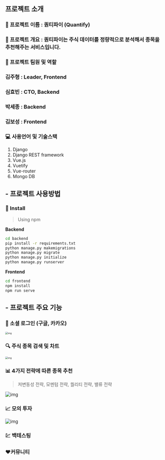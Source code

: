 ## 프로젝트 소개

### :name_badge: 프로젝트 이름 : 퀀티파이 (Quantify)



### :page_facing_up: 프로젝트 개요 : 퀀티파이는 주식 데이터를 정량적으로 분석해서 종목을 추천해주는 서비스입니다.



### :two_men_holding_hands: 프로젝트 팀원 및 역할

###  김주형 : Leader, Frontend

###  심효빈 : CTO, Backend

###  박세종 : Backend

###  김보성 : Frontend



### :computer: 사용언어 및 기술스택

1. Django
2. Django REST framework
3. Vue.js
4. Vuetify
5. Vue-router
6. Mongo DB



## - 프로젝트 사용방법

### :floppy_disk: Install

> Using npm

**Backend**

```sh
cd backend
pip install -r requirements.txt
python manage.py makemigrations
python manage.py migrate
python manage.py initialize
python manage.py runserver
```

**Frontend**

```sh
cd frontend
npm install
npm run serve
```



## - 프로젝트 주요 기능

### :busts_in_silhouette: 소셜 로그인 (구글, 카카오)

<img src="https://lh3.googleusercontent.com/it8vwoZXwqnrzulb6AXllpag_3KKd2a0b7Zd4d3BsF5v-UI_IdT0XC6R8_pmibfXe-Qi4XuPLvYD1yxtVv5NfvCSLBRpjnHAB-PCv8WQM-GfF_XnTocto72bRpy0RboPbeSHHeM" alt="img" style="zoom: 50%;" />



### :mag: 주식 종목 검색 및 차트

<img src="https://lh5.googleusercontent.com/GwWgDm2Lv6gX5VZatk4XK3H5U0vuTFWIE2pBo00qj-D0UND4gLQ5EOAPj0W4rDuUBq-bTLHY4dw52mQN0XZW0Zcx0HmIPo0FrvGzrxLxWYDaQKvD6-ucS20N0lqI6rcpxqpGO6s" alt="img" style="zoom:50%;" />



### :bar_chart: 4가지 전략에 따른 종목 추천

> 저변동성 전략, 모멘텀 전략, 퀄리티 전략, 밸류 전략

![img](https://lh3.googleusercontent.com/1KQMGFfCq8ChsnsuliPBA1KseZyZg1WGnn7yozifH4QjSqQZWsZ25NL5PIQLalKm-3pcZL5qPjGwIpa95xitSNX5nr_CD24XkzrHVwfL1KtDe6f8g9Lx9l5SWIFsndUBaEA6OK8)



### :chart_with_upwards_trend: 모의 투자

![img](https://lh4.googleusercontent.com/AkjaVJwmhUJtmZhGjmErZTW3AKrFofMXfIhRIJwIWJSxhtHN_jMsKbLdHCd5LVkmQLb_cdmqR8lkFGGo-t3pZEPFyFpMgEQSPkTI8YJ_MHsMwI-uchrmaZm3izQ5_ECniFZYuKo)



### :chart: 백테스팅



### :heart:커뮤니티
